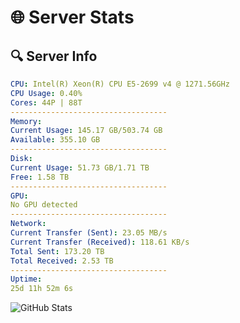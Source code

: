 # 🌐 Server Stats
## 🔍 Server Info
```yaml
CPU: Intel(R) Xeon(R) CPU E5-2699 v4 @ 1271.56GHz
CPU Usage: 0.40%
Cores: 44P | 88T
-----------------------------------
Memory:
Current Usage: 145.17 GB/503.74 GB
Available: 355.10 GB
-----------------------------------
Disk:
Current Usage: 51.73 GB/1.71 TB
Free: 1.58 TB
-----------------------------------
GPU:
No GPU detected
-----------------------------------
Network:
Current Transfer (Sent): 23.05 MB/s
Current Transfer (Received): 118.61 KB/s
Total Sent: 173.20 TB
Total Received: 2.53 TB
-----------------------------------
Uptime:
25d 11h 52m 6s
```
![GitHub Stats](https://img.shields.io/badge/Updated-2025-03-05_10:35:24-blue)